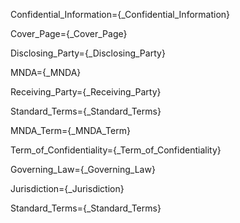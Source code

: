 Confidential_Information={_Confidential_Information}

Cover_Page={_Cover_Page}

Disclosing_Party={_Disclosing_Party}

MNDA={_MNDA}

Receiving_Party={_Receiving_Party}

Standard_Terms={_Standard_Terms}

MNDA_Term={_MNDA_Term}

Term_of_Confidentiality={_Term_of_Confidentiality}

Governing_Law={_Governing_Law}

Jurisdiction={_Jurisdiction}

Standard_Terms={_Standard_Terms}